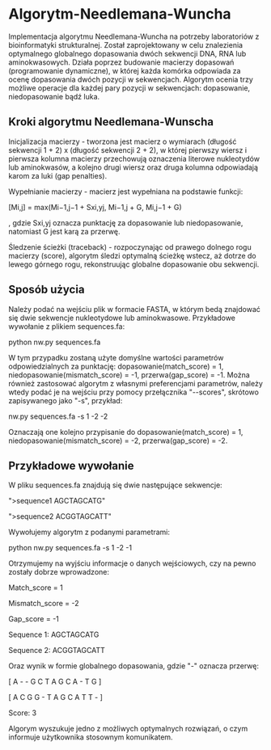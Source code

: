 # Algorytm-Needlemana-Wuncha
Implementacja algorytmu Needlemana-Wuncha na potrzeby laboratoriów z bioinformatyki strukturalnej.
Został zaprojektowany w celu znalezienia optymalnego globalnego dopasowania dwóch sekwencji DNA, RNA lub aminokwasowych. Działa poprzez budowanie macierzy dopasowań (programowanie dynamiczne), w której każda komórka odpowiada za ocenę dopasowania dwóch pozycji w sekwencjach. Algorytm ocenia trzy możliwe operacje dla każdej pary pozycji w sekwencjach: dopasowanie, niedopasowanie bądź luka.

## Kroki algorytmu Needlemana-Wunscha
Inicjalizacja macierzy - tworzona jest macierz o wymiarach (długość sekwencji 1 + 2) x (długość sekwencji 2 + 2), w której pierwszy wiersz i pierwsza kolumna macierzy przechowują oznaczenia literowe nukleotydów lub aminokwasów, a kolejno drugi wiersz oraz druga kolumna odpowiadają karom za luki (gap penalties).

Wypełnianie macierzy - macierz jest wypełniana na podstawie funkcji:

[Mi,j] = max(Mi−1,j−1 + Sxi,yj, Mi−1,j + G, Mi,j−1 + G)

, gdzie Sxi,yj oznacza punktację za dopasowanie lub niedopasowanie, natomiast G jest karą za przerwę.

Śledzenie ścieżki (traceback) - rozpoczynając od prawego dolnego rogu macierzy (score), algorytm śledzi optymalną ścieżkę wstecz, aż dotrze do lewego górnego rogu, rekonstruując globalne dopasowanie obu sekwencji.

## Sposób użycia
Należy podać na wejściu plik w formacie FASTA, w którym bedą znajdować się dwie sekwencje nukleotydowe lub aminokwasowe. Przykładowe wywołanie z plikiem sequences.fa: 

python nw.py sequences.fa

W tym przypadku zostaną użyte domyślne wartości parametrów odpowiedzialnych za punktację: dopasowanie(match_score) = 1, niedopasowanie(mismatch_score) = -1, przerwa(gap_score) = -1.
Można również zastosować algorytm z własnymi preferencjami parametrów, należy wtedy podać je na wejściu przy pomocy przełącznika "--scores", skrótowo zapisywanego jako "-s", przykład:

nw.py sequences.fa -s 1 -2 -2

Oznaczają one kolejno przypisanie do dopasowanie(match_score) = 1,  niedopasowanie(mismatch_score) = -2, przerwa(gap_score) = -2.

## Przykładowe wywołanie
W pliku sequences.fa znajdują się dwie następujące sekwencje:

">sequence1
 AGCTAGCATG"

 ">sequence2
 ACGGTAGCATT"

Wywołujemy algorytm z podanymi parametrami:

python nw.py sequences.fa -s 1 -2 -1

Otrzymujemy na wyjściu informacje o danych wejściowych, czy na pewno zostały dobrze wprowadzone:

Match_score = 1

Mismatch_score = -2

Gap_score = -1

Sequence 1: AGCTAGCATG

Sequence 2: ACGGTAGCATT

Oraz wynik w formie globalnego dopasowania, gdzie "-" oznacza przerwę:

[ A - - G C T A G C A - T G ]

[ A C G G - T A G C A T T - ]

Score: 3

Algorym wyszukuje jedno z możliwych optymalnych rozwiązań, o czym informuje użytkownika stosownym komunikatem.

